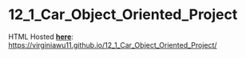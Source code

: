 # 12_1_Car_Object_Oriented_Project


HTML Hosted [**here**](https://virginiawu11.github.io/12_1_Car_Object_Oriented_Project/): https://virginiawu11.github.io/12_1_Car_Object_Oriented_Project/
